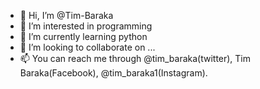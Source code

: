 - 👋 Hi, I’m @Tim-Baraka
- 👀 I’m interested in programming
- 🌱 I’m currently learning python
- 💞️ I’m looking to collaborate on ...
- 📫 You can reach me through @tim_baraka(twitter), Tim Baraka(Facebook), @tim_baraka1(Instagram).

<!---
Tim-Baraka/Tim-Baraka is a ✨ special ✨ repository because its `README.md` (this file) appears on your GitHub profile.
You can click the Preview link to take a look at your changes.
--->
